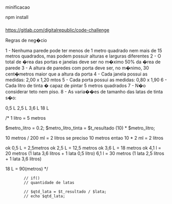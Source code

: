 ###
minificacao

npm install

###
https://gitlab.com/digitalrepublic/code-challenge

Regras de neg�cio

1 - Nenhuma parede pode ter menos de 1 metro quadrado nem mais de 15 metros quadrados, 
mas podem possuir alturas e larguras diferentes
2 - O total de �rea das portas e janelas deve ser no m�ximo 50% da �rea de parede
3 - A altura de paredes com porta deve ser, no m�nimo, 30 cent�metros maior que a altura da porta
4 - Cada janela possui as medidas: 2,00 x 1,20 mtos
5 - Cada porta possui as medidas: 0,80 x 1,90
6 - Cada litro de tinta � capaz de pintar 5 metros quadrados
7 - N�o considerar teto nem piso.
8 - As varia��es de tamanho das latas de tinta s�o:

0,5 L
2,5 L
3,6 L
18 L


/*
1 litro = 5 metros

$metro_litro = 0.2;
$metro_litro_tinta =  $t_resultado (10) * $metro_litro;

10 metros / 200 ml = 2 litros
se preciso 10 metros entao 10 * 2 ml = 2 litros

ok 0,5 L = 2,5metros 
ok 2,5 L = 12,5 metros 
ok 3,6 L = 18 metros 
ok 4,1 l = 20 metros (1 lata 3,6 litros + 1 lata 0,5 litro)
6,1 l = 30 metros (1 lata 2,5 litros + 1 lata 3,6 litros)

18 L  = 90(metros)
*/

            // if()
            // quantidade de latas

            // $qtd_lata = $t_resultado / $lata;
            // echo $qtd_lata;